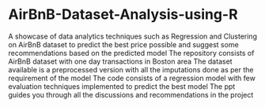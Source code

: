 # AirBnB-Dataset-Analysis-using-R
A showcase of data analytics techniques such as Regression and Clustering on AirBnB dataset to predict the best price possible and suggest some recommendations based on the predicted model
The repository consists of AirBnB dataset with one day transactions in Boston area
The dataset available is a preprocessed version with all the imputations done as per the requirement of the model
The code consists of a regression model with few evaluation techniques implemented to predict the best model
The ppt guides you through all the discussions and recommendations in the project
